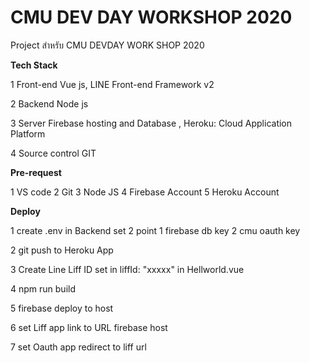 # CMU DEV DAY WORKSHOP 2020
Project สำหรับ CMU DEVDAY WORK SHOP 2020



**Tech Stack**

1 Front-end Vue js, LINE Front-end Framework v2

2 Backend Node js

3 Server Firebase hosting and Database , Heroku: Cloud Application Platform

4 Source control GIT

**Pre-request**

1 VS code
2 Git
3 Node JS
4 Firebase Account
5 Heroku Account

**Deploy**

1 create .env in Backend  set 2 point   1 firebase db key  2 cmu oauth key

2  git push to Heroku App

3 Create Line Liff ID  set in liffId: "xxxxx"  in Hellworld.vue

4 npm run build 

5 firebase deploy to host

6 set  Liff  app link to URL firebase host

7 set Oauth app  redirect to liff url

